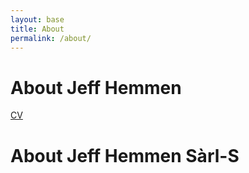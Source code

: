 ```yaml
---
layout: base
title: About
permalink: /about/
---
```


# About Jeff Hemmen

[CV](/assets/documents/Jeff%20Hemmen%202023-04.pdf)

# About Jeff Hemmen Sàrl-S